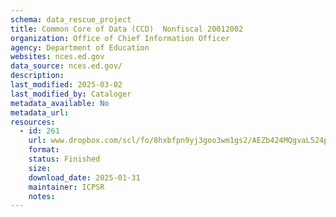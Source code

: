 ```yaml
---
schema: data_rescue_project 
title: Common Core of Data (CCD)  Nonfiscal 20012002
organization: Office of Chief Information Officer
agency: Department of Education
websites: nces.ed.gov
data_source: nces.ed.gov/
description: 
last_modified: 2025-03-02
last_modified_by: Cataloger
metadata_available: No
metadata_url: 
resources:
  - id: 261
    url: www.dropbox.com/scl/fo/8hxbfpn9yj3goo3wm1gs2/AEZb424MQgvaL524pSMt8s?rlkey=q32ezrli7fczj852wrb5y9eue&dl=0
    format: 
    status: Finished
    size: 
    download_date: 2025-01-31
    maintainer: ICPSR
    notes: 
---
```

